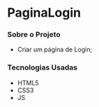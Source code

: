 # PaginaLogin
 
### Sobre o Projeto
- Criar um página de Login;

### Tecnologias Usadas
 - HTML5
 - CSS3
 - JS
